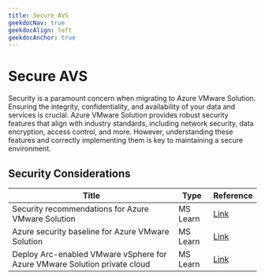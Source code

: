 ```yaml
---
title: Secure AVS
geekdocNav: true
geekdocAlign: left
geekdocAnchor: true
---
```


# Secure AVS

Security is a paramount concern when migrating to Azure VMware Solution. Ensuring the integrity, confidentiality, and availability of your data and services is crucial. Azure VMware Solution provides robust security features that align with industry standards, including network security, data encryption, access control, and more. However, understanding these features and correctly implementing them is key to maintaining a secure environment.

## Security Considerations

| Title | Type | Reference |
| ----- | ---- | --------- |
| Security recommendations for Azure VMware Solution | MS Learn | [Link](https://learn.microsoft.com/en-us/azure/azure-vmware/security-recommendations) |
| Azure security baseline for Azure VMware Solution | MS Learn | [Link](https://learn.microsoft.com/security/benchmark/azure/baselines/azure-vmware-solution-security-baseline) |
|Deploy Arc-enabled VMware vSphere for Azure VMware Solution private cloud | MS Learn |[Link](https://learn.microsoft.com/azure/azure-vmware/deploy-arc-for-azure-vmware-solution?tabs=windows)|
